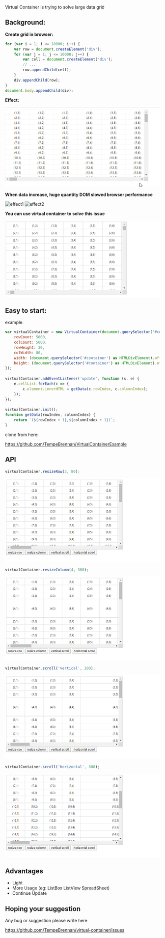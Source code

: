 Virtual Container is trying to solve large data grid

## Background:

<b>Create grid in browser:</b>

```javascript
for (var i = 1; i <= 10000; i++) {
    var row = document.createElement('div');
    for (var j = 1; j <= 10000; j++) {
        var cell = document.createElement('div');
        // ...
        row.appendChild(cell);
    }
    div.appendChild(row);
}
document.body.appendChild(div);
```

<b>Effect:</b>

![grid](https://github.com/TempeBrennan/virtual-container/blob/master/res/grid.gif?raw=true)

<b>When data increase, huge quantity DOM slowed browser performance</b>

![effect1](https://github.com/TempeBrennan/virtual-container/blob/master/res/effect1.png?raw=true)
![effect2](https://github.com/TempeBrennan/virtual-container/blob/master/res/effect2.gif?raw=true)

<b>You can use virtual container to solve this issue</b>

![virtual-container](https://github.com/TempeBrennan/virtual-container/blob/master/res/virtual-grid.gif?raw=true)

## Easy to start:

example:
```javascript
var virtualContainer = new VirtualContainer(document.querySelector('#container'), {
    rowCount: 5000,
    colCount: 5000,
    rowHeight: 30,
    colWidth: 80,
    width: (document.querySelector('#container') as HTMLDivElement).offsetWidth,
    height: (document.querySelector('#container') as HTMLDivElement).offsetHeight
});

virtualContainer.addEventListener('update', function (s, e) {
    e.cellList.forEach(c => {
        c.element.innerHTML = getData(c.rowIndex, c.columnIndex);
    });
});

virtualContainer.init();
function getData(rowIndex, columnIndex) {
    return `(${rowIndex + 1},${columnIndex + 1})`;
}
```

clone from here:

https://github.com/TempeBrennan/VirtualContainerExample

## API

```javascript
virtualContainer.resizeRow(3, 80);
```

![virtual-container](https://github.com/TempeBrennan/virtual-container/blob/master/res/api1.gif?raw=true)

```javascript
virtualContainer.resizeColumn(4, 300);
```

![virtual-container](https://github.com/TempeBrennan/virtual-container/blob/master/res/api2.gif?raw=true)

```javascript
virtualContainer.scroll('vertical', 200);
```

![virtual-container](https://github.com/TempeBrennan/virtual-container/blob/master/res/api3.gif?raw=true)

```javascript
virtualContainer.scroll('horizontal', 800);
```

![virtual-container](https://github.com/TempeBrennan/virtual-container/blob/master/res/api4.gif?raw=true)

## Advantages
* Light
* More Usage (eg: ListBox ListView SpreadSheet)
* Continue Update

## Hoping your suggestion
Any bug or suggestion please write here

https://github.com/TempeBrennan/virtual-container/issues